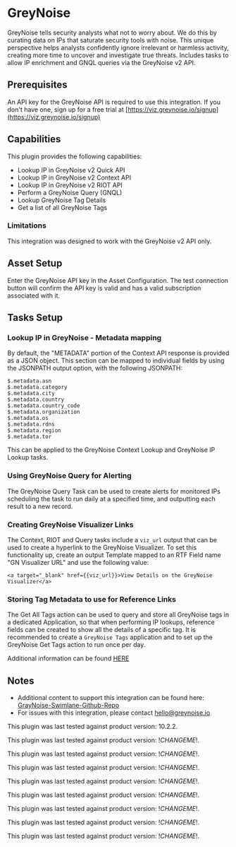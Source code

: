 # GreyNoise

GreyNoise tells security analysts what not to worry about. We do this by curating data on IPs that saturate security 
tools with noise. This unique perspective helps analysts confidently ignore irrelevant or harmless activity, creating 
more time to uncover and investigate true threats. Includes tasks to allow IP enrichment and GNQL queries via 
the GreyNoise v2 API.

## Prerequisites

An API key for the GreyNoise API is required to use this integration.  If you don't have one, sign up for a free 
trial at [https://viz.greynoise.io/signup](https://viz.greynoise.io/signup)

## Capabilities

This plugin provides the following capabilities:

* Lookup IP in GreyNoise v2 Quick API
* Lookup IP in GreyNoise v2 Context API
* Lookup IP in GreyNoise v2 RIOT API
* Perform a GreyNoise Query (GNQL)
* Lookup GreyNoise Tag Details
* Get a list of all GreyNoise Tags

### Limitations

This integration was designed to work with the GreyNoise v2 API only.

## Asset Setup

Enter the GreyNoise API key in the Asset Configuration.  The test connection button will confirm the API key is valid 
and has a valid subscription associated with it.

## Tasks Setup
### Lookup IP in GreyNoise - Metadata mapping
By default, the "METADATA" portion of the Context API response is provided as a JSON object.
This section can be mapped to individual fields by using the JSONPATH output option, with the following JSONPATH:

```
$.metadata.asn
$.metadata.category
$.metadata.city
$.metadata.country
$.metadata.country_code
$.metadata.organization
$.metadata.os
$.metadata.rdns
$.metadata.region
$.metadata.tor
```

This can be applied to the GreyNoise Context Lookup and GreyNoise IP Lookup tasks.

### Using GreyNoise Query for Alerting
The GreyNoise Query Task can be used to create alerts for monitored IPs scheduling the task to run daily at a 
specified time, and outputting each result to a new record.

### Creating GreyNoise Visualizer Links
The Context, RIOT and Query tasks include a `viz_url` output that can be used to create a hyperlink to the GreyNoise
Visualizer.  To set this functionality up, create an output Template mapped to an RTF Field name "GN Visualizer URL"
and use the following value:

`<a target="_blank" href={{viz_url}}>View Details on the GreyNoise Visualizer</a>`

### Storing Tag Metadata to use for Reference Links
The Get All Tags action can be used to query and store all GreyNoise tags in a dedicated Application, so that when 
performing IP lookups, reference fields can be created to show all the details of a specific tag.  It is recommended
to create a `GreyNoise Tags` application and to set up the GreyNoise Get Tags action to run once per day.

Additional information can be found [HERE](https://github.com/GreyNoise-Intelligence/greynoise-swimlane/tree/main/additional_content)

## Notes

* Additional content to support this integration can be found here: 
  [GrayNoise-Swimlane-Github-Repo](https://github.com/GreyNoise-Intelligence/greynoise-swimlane)
* For issues with this integration, please contact [hello@greynoise.io](mailto:hello@greynoise.io)

This plugin was last tested against product version: 10.2.2.

This plugin was last tested against product version: !*CHANGEME*!.

This plugin was last tested against product version: !*CHANGEME*!.

This plugin was last tested against product version: !*CHANGEME*!.

This plugin was last tested against product version: !*CHANGEME*!.

This plugin was last tested against product version: !*CHANGEME*!.

This plugin was last tested against product version: !*CHANGEME*!.

This plugin was last tested against product version: !*CHANGEME*!.

This plugin was last tested against product version: !*CHANGEME*!.